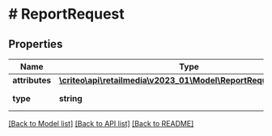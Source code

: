 # # ReportRequest

## Properties

Name | Type | Description | Notes
------------ | ------------- | ------------- | -------------
**attributes** | [**\criteo\api\retailmedia\v2023_01\Model\ReportRequestAttributes**](ReportRequestAttributes.md) |  |
**type** | **string** | Always \&quot;RetailMediaReportRequest\&quot; |

[[Back to Model list]](../../README.md#models) [[Back to API list]](../../README.md#endpoints) [[Back to README]](../../README.md)
